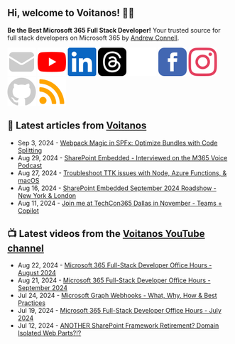## Hi, welcome to Voitanos! 👋🏼

**Be the Best Microsoft 365 Full Stack Developer!** Your trusted source for full stack developers on Microsoft 365 by [Andrew Connell](https://www.voitanos.io/pages/about-andrew).

[![](https://raw.githubusercontent.com/Voitanos/.github/main/images/mail.svg)](https://www.voitanos.io/newsletter) [![](https://raw.githubusercontent.com/Voitanos/.github/main/images/youtube.svg)](http://voitanos.social/youtube) [![](https://raw.githubusercontent.com/Voitanos/.github/main/images/linkedin.svg)](http://voitanos.social/linkedin) [![](https://raw.githubusercontent.com/Voitanos/.github/main/images/threads.svg)](http://voitanos.social/threads) [![](https://raw.githubusercontent.com/Voitanos/.github/main/images/twitter.svg)](http://voitanos.social/twitter) [![](https://raw.githubusercontent.com/Voitanos/.github/main/images/facebook.svg)](http://voitanos.social/facebook) [![](https://raw.githubusercontent.com/Voitanos/.github/main/images/instagram.svg)](http://voitanos.social/instagram) [![](https://raw.githubusercontent.com/Voitanos/.github/main/images/github.svg)](http://voitanos.social/github) [![](https://raw.githubusercontent.com/Voitanos/.github/main/images/rss.svg)](https://www.voitanos.io/blog)

## 📙 Latest articles from [Voitanos](https://www.voitanos.io/blog)
<!-- VOITANOSBLOG-POST-LIST:START -->
- Sep 3, 2024 - [Webpack Magic in SPFx: Optimize Bundles with Code Splitting](https://www.voitanos.io/blog/sharepoint-framework-optimize-webpack-code-splitting/?utm_medium=rss&utm_source=voitanos.io)
- Aug 29, 2024 - [SharePoint Embedded - Interviewed on the M365 Voice Podcast](https://www.voitanos.io/blog/sharepoint-embedded-m365voice-podcast/?utm_medium=rss&utm_source=voitanos.io)
- Aug 27, 2024 - [Troubleshoot TTK issues with Node, Azure Functions, &amp; macOS](https://www.voitanos.io/blog/troubleshoot-teams-toolkit-azure-functions-node-macos/?utm_medium=rss&utm_source=voitanos.io)
- Aug 16, 2024 - [SharePoint Embedded September 2024 Roadshow - New York &amp; London](https://www.voitanos.io/blog/sharepoint-embedded-2024-roadshow/?utm_medium=rss&utm_source=voitanos.io)
- Aug 11, 2024 - [Join me at TechCon365 Dallas in November - Teams + Copilot](https://www.voitanos.io/blog/joinme-techcon365-dallas-2024/?utm_medium=rss&utm_source=voitanos.io)<!-- VOITANOSBLOG-POST-LIST:END -->

## 📺 Latest videos from the [Voitanos YouTube channel](https://www.youtube.com/voitanosio)
<!-- VOITANOSYOUTUBE-POST-LIST:START -->
- Aug 22, 2024 - [Microsoft 365 Full-Stack Developer Office Hours - August 2024](https://www.youtube.com/watch?v=xGsnQfolI6Q)
- Aug 21, 2024 - [Microsoft 365 Full-Stack Developer Office Hours - September 2024](https://www.youtube.com/watch?v=R7PUWid4kZE)
- Jul 24, 2024 - [Microsoft Graph Webhooks - What, Why, How &amp; Best Practices](https://www.youtube.com/watch?v=2E3DIjF_BKs)
- Jul 19, 2024 - [Microsoft 365 Full-Stack Developer Office Hours - July 2024](https://www.youtube.com/watch?v=ITsrpeAua2g)
- Jul 12, 2024 - [ANOTHER SharePoint Framework Retirement? Domain Isolated Web Parts?!?](https://www.youtube.com/watch?v=4cMLFpWB6bs)<!-- VOITANOSYOUTUBE-POST-LIST:END -->
